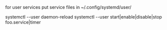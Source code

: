 for user services put service files in ~/.config/systemd/user/

systemctl --user daemon-reload
systemctl --user start|enable|disable|stop foo.service|timer 
